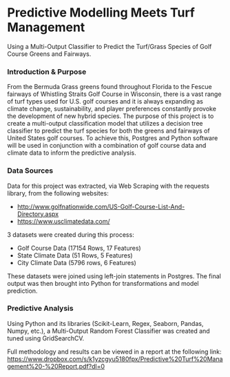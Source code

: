 # Predictive Modelling Meets Turf Management
Using a Multi-Output Classifier to Predict the Turf/Grass Species of Golf Course Greens and Fairways.


### Introduction & Purpose
From the Bermuda Grass greens found throughout Florida to the Fescue fairways of Whistling Straits Golf Course in Wisconsin, there is a vast range of turf types used for U.S. golf courses and it is always expanding as climate change, sustainability, and player preferences constantly provoke the development of new hybrid species. The purpose of this project is to create a multi-output classification model that utilizes a decision tree classifier to predict the turf species for both the greens and fairways of United States golf courses. To achieve this, Postgres and Python software will be used in conjunction with a combination of golf course data and climate data to inform the predictive analysis.

### Data Sources
Data for this project was extracted, via Web Scraping with the requests library, from the following websites:
- http://www.golfnationwide.com/US-Golf-Course-List-And-Directory.aspx
- https://www.usclimatedata.com/

3 datasets were created during this process:
- Golf Course Data (17154 Rows, 17 Features)
- State Climate Data (51 Rows, 5 Features)
- City Climate Data (5796 rows, 6 Features)

These datasets were joined using left-join statements in Postgres. The final output was then brought into Python for transformations and model prediction. 

### Predictive Analysis
Using Python and its libraries (Scikit-Learn, Regex, Seaborn, Pandas, Numpy, etc.), a Multi-Output Random Forest Classifier was created and tuned using GridSearchCV.

Full methodology and results can be viewed in a report at the following link: https://www.dropbox.com/s/k1yzcgyu5180fpx/Predictive%20Turf%20Management%20-%20Report.pdf?dl=0
